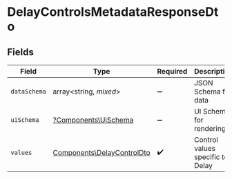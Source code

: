 # DelayControlsMetadataResponseDto


## Fields

| Field                                                                    | Type                                                                     | Required                                                                 | Description                                                              |
| ------------------------------------------------------------------------ | ------------------------------------------------------------------------ | ------------------------------------------------------------------------ | ------------------------------------------------------------------------ |
| `dataSchema`                                                             | array<string, *mixed*>                                                   | :heavy_minus_sign:                                                       | JSON Schema for data                                                     |
| `uiSchema`                                                               | [?Components\UiSchema](../../Models/Components/UiSchema.md)              | :heavy_minus_sign:                                                       | UI Schema for rendering                                                  |
| `values`                                                                 | [Components\DelayControlDto](../../Models/Components/DelayControlDto.md) | :heavy_check_mark:                                                       | Control values specific to Delay                                         |